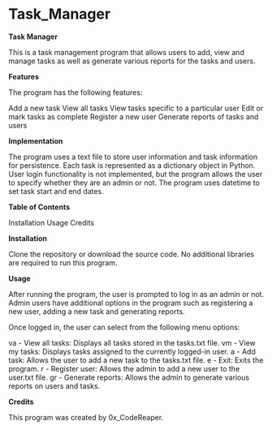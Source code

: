 # Task_Manager

**Task Manager**

This is a task management program that allows users to add, view and manage tasks as well as generate various reports for the tasks and users.

**Features**

The program has the following features:

Add a new task
View all tasks
View tasks specific to a particular user
Edit or mark tasks as complete
Register a new user
Generate reports of tasks and users

**Implementation**

The program uses a text file to store user information and task information for persistence. Each task is represented as a dictionary object in Python. User login functionality is not implemented, but the program allows the user to specify whether they are an admin or not. The program uses datetime to set task start and end dates.

**Table of Contents**

Installation
Usage
Credits

**Installation**

Clone the repository or download the source code. No additional libraries are required to run this program.

**Usage**

After running the program, the user is prompted to log in as an admin or not. Admin users have additional options in the program such as registering a new user, adding a new task and generating reports.

Once logged in, the user can select from the following menu options:

va - View all tasks: Displays all tasks stored in the tasks.txt file.
vm - View my tasks: Displays tasks assigned to the currently logged-in user.
a - Add task: Allows the user to add a new task to the tasks.txt file.
e - Exit: Exits the program.
r - Register user: Allows the admin to add a new user to the user.txt file.
gr - Generate reports: Allows the admin to generate various reports on users and tasks.

**Credits**

This program was created by 0x_CodeReaper.
